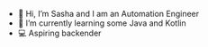 - 👋 Hi, I’m Sasha and I am an Automation Engineer
- 🌱 I’m currently learning some Java and Kotlin
- 💻 Aspiring backender 
